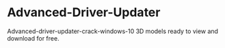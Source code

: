 # Advanced-Driver-Updater
Advanced-driver-updater-crack-windows-10 3D models ready to view and download for free.
